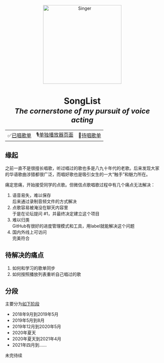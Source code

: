 <div align="center">
    <img width="256" src="https://yo1995.github.io/images/201811/bathroom-singer.jpg" alt="Singer">
</div>
<div align="center">
    <h1>SongList<br><i><sup>The cornerstone of my pursuit of voice acting</sup></i></h1>
</div>

||||
|-|-|-|
|✅[已唱歌单](playlist)|🎙[单独播放器页面](webamp)|💭[待唱歌单](https://github.com/yo1995/SongList/issues)|

## 缘起

之前一直不是很擅长唱歌，听过唱过的歌也多是八九十年代的老歌。后来发现大家的华语歌曲涉猎都很广泛，而唱好歌也是吸引女生的一大“触手”和魅力所在。

痛定思痛，开始接受同学的点歌。但微信点歌唱歌过程中有几个痛点无法解决：
1. 语音易失，难以保存  
后来通过录制音频文件的方式解决
2. 点歌容易被淹没在聊天内容里  
于是在论坛提问 #1，并最终决定建立这个项目
3. 难以归类  
GitHub有很好的进度管理模式和工具，用label就能解决这个问题
4. 国内外线上可访问  
完美符合

## 待解决的痛点

1. 如何和学习的歌单同步
2. 如何按照播放列表重听自己唱过的歌

## 分段

主要分为[如下阶段](https://github.com/yo1995/SongList/milestones)

- 2018年9月到2019年5月
- 2019年5月到8月
- 2019年12月到2020年5月
- 2020年夏天
- 2020年夏天到2021年4月
- 2021年四月到……

未完待续
